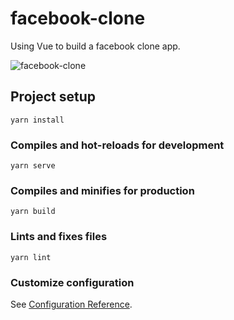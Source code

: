 # facebook-clone
Using Vue to build a facebook clone app.

![facebook-clone](https://user-images.githubusercontent.com/28134494/140559312-1c460183-76e9-4995-bfd7-15dfff302b6a.JPG)

## Project setup
```
yarn install
```

### Compiles and hot-reloads for development
```
yarn serve
```

### Compiles and minifies for production
```
yarn build
```

### Lints and fixes files
```
yarn lint
```

### Customize configuration
See [Configuration Reference](https://cli.vuejs.org/config/).
